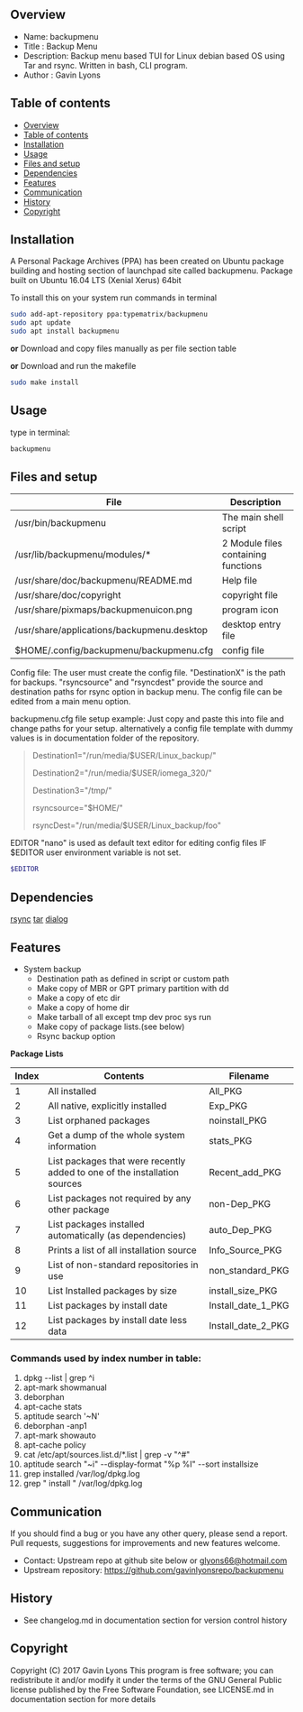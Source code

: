
Overview
--------------------------------------------
* Name: backupmenu
* Title : Backup Menu 
* Description: Backup menu based TUI for Linux debian based OS using 
Tar and rsync. Written in bash, CLI program.
* Author : Gavin Lyons

Table of contents
---------------------------

  * [Overview](#overview)
  * [Table of contents](#table-of-contents)
  * [Installation](#installation)
  * [Usage](#usage)
  * [Files and setup](#files-and-setup)
  * [Dependencies](#dependencies)
  * [Features](#features)
  * [Communication](#communication)
  * [History](#history)
  * [Copyright](#copyright)


Installation
-----------------------------------------------

A  Personal Package Archives (PPA) has been created on Ubuntu
package building and hosting section of launchpad site 
called backupmenu. Package built on Ubuntu 16.04 LTS (Xenial Xerus) 64bit 

To install this on your system run commands in terminal

```sh
sudo add-apt-repository ppa:typematrix/backupmenu
sudo apt update
sudo apt install backupmenu
```

**or** Download and copy files manually as per file section table

**or** Download and run the makefile 

```sh
sudo make install
```

Usage
-------------------------------------------

type in terminal:

```sh
backupmenu
```

Files and setup
-----------------------------------------


| File  | Description |
| ------ | ------ |
| /usr/bin/backupmenu | The main shell script | 
| /usr/lib/backupmenu/modules/* | 2 Module files containing functions |
| /usr/share/doc/backupmenu/README.md | Help file |
| /usr/share/doc/copyright | copyright file |
| /usr/share/pixmaps/backupmenuicon.png | program icon |
| /usr/share/applications/backupmenu.desktop | desktop entry file |
| $HOME/.config/backupmenu/backupmenu.cfg  | config file | 

Config file: The user must create the config file.
"DestinationX" is the path for backups.
"rsyncsource" and "rsyncdest" provide the source and destination paths 
for rsync option in backup menu.
The config file can be edited from a main menu option.

backupmenu.cfg file setup example:
Just copy and paste this into file and change paths for your setup.
alternatively a config file template with dummy values 
is in documentation folder of the repository.

> Destination1="/run/media/$USER/Linux_backup/"
>
> Destination2="/run/media/$USER/iomega_320/"
>
> Destination3="/tmp/"
>
> rsyncsource="$HOME/"
>
> rsyncDest="/run/media/$USER/Linux_backup/foo"
>

EDITOR
"nano" is used as default text editor for editing config files 
IF $EDITOR user environment variable is not set. 
```sh
$EDITOR
```

Dependencies
-------------------------------------

[rsync](https://help.ubuntu.com/community/rsync)
[tar](https://help.ubuntu.com/community/BackupYourSystem/TAR)
[dialog](http://manpages.ubuntu.com/manpages/xenial/man1/dialog.1.html)

Features
----------------------

* System backup
	* Destination path as defined in script or custom path
	* Make copy of  MBR or GPT primary partition with dd
	* Make a copy of etc dir
	* Make a copy of home dir
	* Make tarball of all except tmp dev proc sys run
	* Make copy of package lists.(see below)
	* Rsync backup option 


**Package Lists**

| Index | Contents | Filename |
| -------- | -------- | ----- |
| 1 | All installed | All_PKG |
| 2 | All native, explicitly installed | Exp_PKG |
| 3 | List orphaned packages  | noinstall_PKG |
| 4 | Get a dump of the whole system information | stats_PKG |
| 5 | List packages that were recently added to one of the installation sources | Recent_add_PKG |
| 6 | List packages not required by any other package | non-Dep_PKG |
| 7 | List packages installed automatically (as dependencies) | auto_Dep_PKG |
| 8 | Prints a list of all installation source |  Info_Source_PKG|
| 9 | List of non-standard repositories in use | non_standard_PKG |
| 10 | List Installed packages by size | install_size_PKG |
| 11 | List packages by install date  | Install_date_1_PKG |
| 12 | List packages by install date less data | Install_date_2_PKG |


### Commands used by index number in table:

1. dpkg --list | grep ^i 
2. apt-mark showmanual
3.  deborphan 
4.  apt-cache stats 
5.  aptitude search '~N' 
6.  deborphan -anp1 
7.  apt-mark showauto 
8.  apt-cache policy 
9.  cat /etc/apt/sources.list.d/*.list | grep -v "^#" 
10.  aptitude search "~i" --display-format "%p %I" --sort installsize 
11.  grep installed /var/log/dpkg.log 
12.  grep " install " /var/log/dpkg.log 


Communication
-----------
If you should find a bug or you have any other query, 
please send a report.
Pull requests, suggestions for improvements
and new features welcome.
* Contact: Upstream repo at github site below or glyons66@hotmail.com
* Upstream repository: https://github.com/gavinlyonsrepo/backupmenu

History
------------------

* See changelog.md in documentation section for version control history

 
Copyright
---------
Copyright (C) 2017 Gavin Lyons 
This program is free software; you can redistribute it and/or modify
it under the terms of the GNU General Public license published by
the Free Software Foundation, see LICENSE.md in documentation section 
for more details
